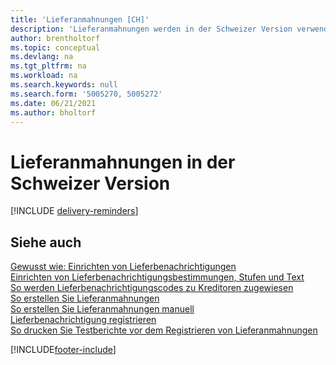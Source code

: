 ```yaml
---
title: 'Lieferanmahnungen [CH]'
description: 'Lieferanmahnungen werden in der Schweizer Version verwendet, um überfällige Kreditorenlieferungen zu verfolgen und um Kreditoren an überfällige Lieferungen zu erinnern.'
author: brentholtorf
ms.topic: conceptual
ms.devlang: na
ms.tgt_pltfrm: na
ms.workload: na
ms.search.keywords: null
ms.search.form: '5005270, 5005272'
ms.date: 06/21/2021
ms.author: bholtorf
---
```

# <a name="delivery-reminders-in-the-swiss-version"></a>Lieferanmahnungen in der Schweizer Version

[!INCLUDE [delivery-reminders](../includes/ATCHDE/delivery-reminders.md)]

## <a name="see-also"></a>Siehe auch

 [Gewusst wie: Einrichten von Lieferbenachrichtigungen](how-to-set-up-delivery-reminders.md)   
 [Einrichten von Lieferbenachrichtigungsbestimmungen, Stufen und Text](how-to-set-up-delivery-reminder-terms-levels-and-text.md)   
 [So werden Lieferbenachrichtigungscodes zu Kreditoren zugewiesen](how-to-assign-delivery-reminder-codes-to-vendors.md)   
 [So erstellen Sie Lieferanmahnungen](how-to-generate-delivery-reminders.md)   
 [So erstellen Sie Lieferanmahnungen manuell](how-to-create-delivery-reminders-manually.md)   
 [Lieferbenachrichtigung registrieren](how-to-issue-delivery-reminders.md)   
 [So drucken Sie Testberichte vor dem Registrieren von Lieferanmahnungen](how-to-print-test-reports-for-delivery-reminders.md)


[!INCLUDE[footer-include](../../includes/footer-banner.md)]

